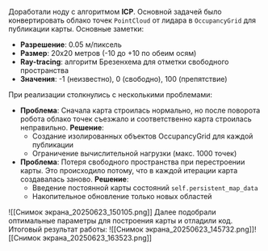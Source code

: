 Доработали ноду с алгоритмом **ICP**. Основной задачей было конвертировать облако точек `PointCloud` от лидара в `OccupancyGrid` для публикации карты. Основные заметки:
- **Разрешение**: 0.05 м/пиксель
- **Размер**: 20x20 метров (-10 до +10 по обеим осям)
- **Ray-tracing**: алгоритм Брезенхема для отметки свободного пространства
- **Значения**: -1 (неизвестно), 0 (свободно), 100 (препятствие)

При реализации столкнулись с несколькими проблемами:
- **Проблема**: Сначала карта строилась нормально, но после поворота робота облако точек съезжало и соответственно карта строилась неправильно. 
	**Решение**:
	- Создание изолированных объектов OccupancyGrid для каждой публикации
	- Ограничение вычислительной нагрузки (макс. 1000 точек)
- **Проблема**: Потеря свободного пространства при перестроении карты. Это происходило потому, что в каждой итерации карта создавалась заново.
	**Решение**:
	- Введение постоянной карты состояний `self.persistent_map_data`
	- Накопительное обновление только новых областей

![[Снимок экрана_20250623_150105.png]]
Далее подобрали оптимальные параметры для построения карты и отладили код.
Итоговый результат работы:
![[Снимок экрана_20250623_145732.png]]![[Снимок экрана_20250623_163523.png]]